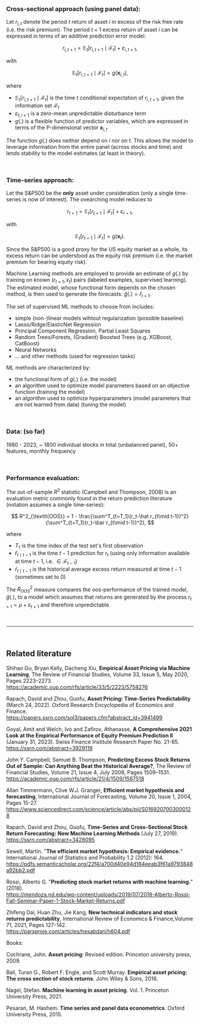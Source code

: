 ### **Cross-sectional approach (using panel data):**

Let $r_{i,t}$ denote the period $t$ return of asset $i$ in excess of the risk free rate (i.e. the risk premium). The period $t+1$ excess return of asset $i$ can be expressed in terms of an additive prediction error model:

$$
r_{i,t+1} = \mathbb{E}_t[r_{i,t+1} \mid \mathcal{F}_t] + \varepsilon_{i,t+1},
$$

with

$$
\mathbb{E}_t[r_{i,t+1} \mid \mathcal{F}_t] = g(\bm x_{i,t}),
$$

where 

- $\mathbb{E}_t[r_{i,t+1} \mid \mathcal{F}_t]$ is the time $t$ conditional expectation of $r_{i,t+1}$, given the information set $\mathcal{F}_t$ 
- $\varepsilon_{t,i+1}$ is a zero-mean unpredictable disturbance term
- $g(.)$ is a flexible function of predictor variables, which are expressed in terms of the P-dimensional vector $\bm x_{i,t}$

The function $g(.)$ does neither depend on $i$ nor on $t$. This allows the model to leverage information from the entire panel (across stocks and  time) and lends stability to the model estimates (at least in theory).
  
<br>

### **Time-series approach:**

Let the S&P500 be the **only** asset under consideration (only a single time-series is now of interest). The ovearching model reduces to

$$
r_{t+1} = \mathbb{E}_t[r_{t+1} \mid \mathcal{F}_t] + \varepsilon_{t+1},
$$

with


$$
\mathbb{E}_t[r_{t+1} \mid \mathcal{F}_t] = g(\bm x_{t}).
$$

Since the S&P500 is a good proxy for the US equity market as a whole, its excess return can be understood  as the equity risk premium (i.e. the market premium for bearing equity risk).

Machine Learning methods are employed to provide an estimate of $g(.)$ by training on known $(r_{t+1}, x_t)$ pairs (labeled examples, supervised learning). The estimated model, whose functional form depends on the chosen method, is then used to generate the forecasts: $\hat g(.) = \hat r_{t+1}$.

The set of supervised ML methods to choose from includes:
- simple (non-)linear models wihtout regularization (possible baseline)
- Lasso/Ridge/ElasticNet Regression
- Principal Component Regression, Partial Least Squares
- Random Trees/Forests, (Gradient) Boosted Trees (e.g. XGBoost, CatBoost)
- Neural Networks
- ... and other methods (used for regression tasks)

ML methods are characterized by:

- the functional form of $g(.)$ (i.e. the model)
- an algorithm used to optimize model parameters based on an objective function (training the model)
- an algorithm used to optimize hyperparameters (model parameters that are not learned from data) (tuning the model)

<br>

### **Data: (so far)**

1980 - 2023, ~ 1800 individual stocks in total (unbalanced panel), 50+ features, monthly frequency

<br>

### **Performance evaluation:**

The out-of-sample $R^2$ statistic (Campbell and Thompson, 2008) is an evaluation metric commonly found in the return prediction literature (notation assumes a single time-series):

$$
R^2_{\textit{OOS}} = 1 - \frac{\sum^T_{t=T_1}(r_t-\hat r_{t\mid t-1})^2}{\sum^T_{t=T_1}(r_t-\bar r_{t\mid t-1})^2},
$$

where

- $T_1$ is the time index of the test set's first observation 
- $\hat r_{t\mid t-1}$ is the time $t-1$ prediction for $r_t$ (using only information available at time $t-1$, i.e. $\in \mathcal F_{t-1}$)
- $\bar r_{t\mid t-1}$ is the historical average excess return measured at time $t-1$ (sometimes set to 0)

The $R^2_{\textit{OOS}}$ measure compares the oos-performance of the trained model, $\hat g(.)$, to a model which assumes that returns are generated by the process $r_{t+1} = \mu + \varepsilon_{t+1}$ and therefore unpredictable.

<br>

---

<br>

## Related literature

Shihao Gu, Bryan Kelly, Dacheng Xiu, **Empirical Asset Pricing via Machine Learning**, The Review of Financial Studies, Volume 33, Issue 5, May 2020, Pages 2223–2273.  
https://academic.oup.com/rfs/article/33/5/2223/5758276

Rapach, David and Zhou, Guofu, **Asset Pricing: Time-Series Predictability** (March 24, 2022). Oxford Research Encyclopedia of Economics and Finance.  
https://papers.ssrn.com/sol3/papers.cfm?abstract_id=3941499

Goyal, Amit and Welch, Ivo and Zafirov, Athanasse, **A Comprehensive 2021 Look at the Empirical Performance of Equity Premium Prediction II** (January 31, 2023). Swiss Finance Institute Research Paper No. 21-85.  
https://ssrn.com/abstract=3929119 

John Y. Campbell, Samuel B. Thompson, **Predicting Excess Stock Returns Out of Sample: Can Anything Beat the Historical Average?**, The Review of Financial Studies, Volume 21, Issue 4, July 2008, Pages 1509–1531.  
https://academic.oup.com/rfs/article/21/4/1509/1567518

Allan Timmermann, Clive W.J. Granger, **Efficient market hypothesis and forecasting**, International Journal of Forecasting, Volume 20, Issue 1, 2004, Pages 15-27.  
https://www.sciencedirect.com/science/article/abs/pii/S0169207003000128

Rapach, David and Zhou, Guofu, **Time-Series and Cross-Sectional Stock Return Forecasting: New Machine Learning Methods** (July 27, 2019).  
https://ssrn.com/abstract=3428095 

Sewell, Martin. "**The efficient market hypothesis: Empirical evidence.**" International Journal of Statistics and Probability 1.2 (2012): 164.  
https://pdfs.semanticscholar.org/22f4/a700d40e94d184eeab3f61a9793848a92bb2.pdf

Rossi, Alberto G. "**Predicting stock market returns with machine learning.**" (2018).  
https://mendoza.nd.edu/wp-content/uploads/2019/07/2018-Alberto-Rossi-Fall-Seminar-Paper-1-Stock-Market-Returns.pdf

Zhifeng Dai, Huan Zhu, Jie Kang, **New technical indicators and stock returns predictability**, International Review of Economics & Finance,Volume 71, 2021, Pages 127-142.  
https://parsproje.com/articles/hesabdari/h604.pdf

Books:

Cochrane, John. **Asset pricing**: Revised edition. Princeton university press, 2009.

Bali, Turan G., Robert F. Engle, and Scott Murray. **Empirical asset pricing: The cross section of stock returns**. John Wiley & Sons, 2016.

Nagel, Stefan. **Machine learning in asset pricing**. Vol. 1. Princeton University Press, 2021.

Pesaran, M. Hashem. **Time series and panel data econometrics**. Oxford University Press, 2015.